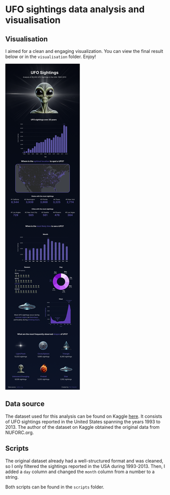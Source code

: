 # UFO sightings data analysis and visualisation

## Visualisation

I aimed for a clean and engaging visualization. You can view the final result below or in the `visualisation` folder. Enjoy!

![UFO sightings data visualisation](/visualisation/ufo-sightings.png "UFO sightings data visualisation")

## Data source
The dataset used for this analysis can be found on Kaggle [here](https://www.kaggle.com/datasets/jonwright13/ufo-sightings-around-the-world-better). It consists of UFO sightings reported in the United States spanning the years 1993 to 2013. 
The author of the dataset on Kaggle obtained the original data from NUFORC.org.

## Scripts

The original dataset already had a well-structured format and was cleaned, so I only filtered the sightings reported in the USA during 1993-2013.
Then, I added a `day` column and changed the `month` column from a number to a string.

Both scripts can be found in the `scripts` folder.

